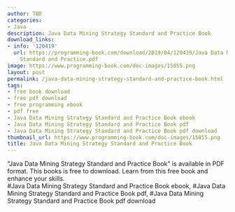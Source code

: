 ```yaml
---
author: TBD
categories:
- Java
description: Java Data Mining Strategy Standard and Practice Book
download_links:
- info: '120419'
  url: https://programming-book.com/download/2019/04/120419/Java Data Mining Strategy
    Standard and Practice.pdf
image: https://www.programming-book.com/doc-images/15855.png
layout: post
permalink: /java-data-mining-strategy-standard-and-practice-book.html
tags:
- free book download
- free pdf download
- free programming ebook
- pdf free
- Java Data Mining Strategy Standard and Practice Book ebook
- Java Data Mining Strategy Standard and Practice Book pdf
- Java Data Mining Strategy Standard and Practice Book pdf download
thumbnail_url: https://www.programming-book.com/doc-images/15855.png
title: Java Data Mining Strategy Standard and Practice Book
---
```


 
<div class="item-desc text-justify">
  "Java Data Mining Strategy Standard and Practice Book" is available in PDF format. This books is free to download. Learn from this free book and enhance your skills.
  <br>
  #Java Data Mining Strategy Standard and Practice Book ebook, #Java Data Mining Strategy Standard and Practice Book pdf, #Java Data Mining Strategy Standard and Practice Book pdf download
</div>